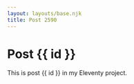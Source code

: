 ```yaml
---
layout: layouts/base.njk
title: Post 2590
---
```


# Post {{ id }}

This is post {{ id }} in my Eleventy project.
